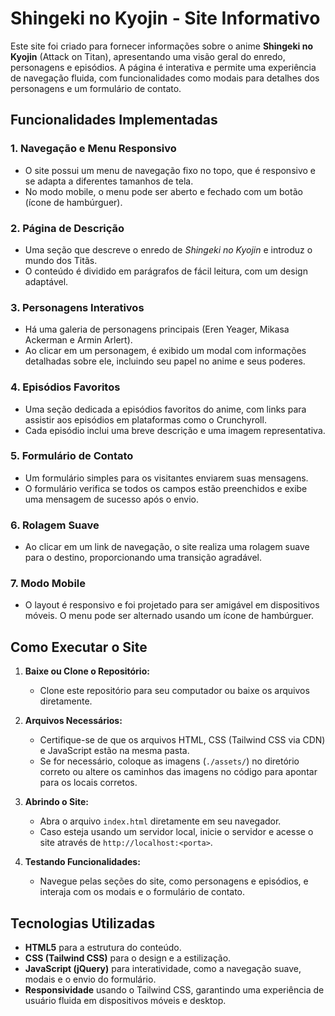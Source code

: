 # Shingeki no Kyojin - Site Informativo

Este site foi criado para fornecer informações sobre o anime **Shingeki no Kyojin** (Attack on Titan), apresentando uma visão geral do enredo, personagens e episódios. A página é interativa e permite uma experiência de navegação fluida, com funcionalidades como modais para detalhes dos personagens e um formulário de contato.

## Funcionalidades Implementadas

### 1. **Navegação e Menu Responsivo**
- O site possui um menu de navegação fixo no topo, que é responsivo e se adapta a diferentes tamanhos de tela.
- No modo mobile, o menu pode ser aberto e fechado com um botão (ícone de hambúrguer).

### 2. **Página de Descrição**
- Uma seção que descreve o enredo de *Shingeki no Kyojin* e introduz o mundo dos Titãs.
- O conteúdo é dividido em parágrafos de fácil leitura, com um design adaptável.

### 3. **Personagens Interativos**
- Há uma galeria de personagens principais (Eren Yeager, Mikasa Ackerman e Armin Arlert).
- Ao clicar em um personagem, é exibido um modal com informações detalhadas sobre ele, incluindo seu papel no anime e seus poderes.

### 4. **Episódios Favoritos**
- Uma seção dedicada a episódios favoritos do anime, com links para assistir aos episódios em plataformas como o Crunchyroll.
- Cada episódio inclui uma breve descrição e uma imagem representativa.

### 5. **Formulário de Contato**
- Um formulário simples para os visitantes enviarem suas mensagens.
- O formulário verifica se todos os campos estão preenchidos e exibe uma mensagem de sucesso após o envio.

### 6. **Rolagem Suave**
- Ao clicar em um link de navegação, o site realiza uma rolagem suave para o destino, proporcionando uma transição agradável.

### 7. **Modo Mobile**
- O layout é responsivo e foi projetado para ser amigável em dispositivos móveis. O menu pode ser alternado usando um ícone de hambúrguer.

## Como Executar o Site

1. **Baixe ou Clone o Repositório:**
   - Clone este repositório para seu computador ou baixe os arquivos diretamente.

2. **Arquivos Necessários:**
   - Certifique-se de que os arquivos HTML, CSS (Tailwind CSS via CDN) e JavaScript estão na mesma pasta.
   - Se for necessário, coloque as imagens (`./assets/`) no diretório correto ou altere os caminhos das imagens no código para apontar para os locais corretos.

3. **Abrindo o Site:**
   - Abra o arquivo `index.html` diretamente em seu navegador.
   - Caso esteja usando um servidor local, inicie o servidor e acesse o site através de `http://localhost:<porta>`.

4. **Testando Funcionalidades:**
   - Navegue pelas seções do site, como personagens e episódios, e interaja com os modais e o formulário de contato.

## Tecnologias Utilizadas

- **HTML5** para a estrutura do conteúdo.
- **CSS (Tailwind CSS)** para o design e a estilização.
- **JavaScript (jQuery)** para interatividade, como a navegação suave, modais e o envio do formulário.
- **Responsividade** usando o Tailwind CSS, garantindo uma experiência de usuário fluida em dispositivos móveis e desktop.